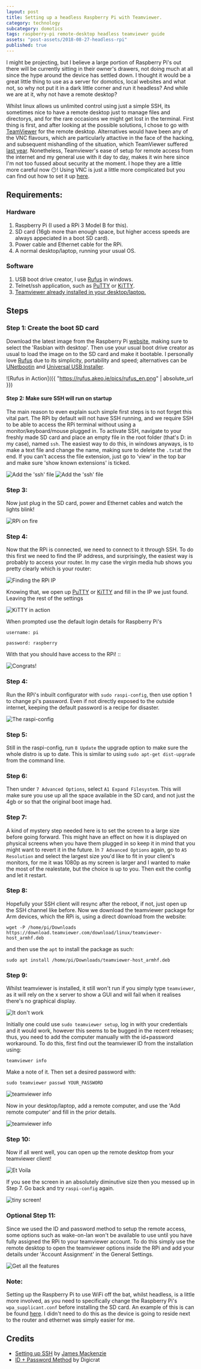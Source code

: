 ```yaml
---
layout: post
title: Setting up a headless Raspberry Pi with Teamviewer.
category: technology
subcategory: domotics
tags: raspberry-pi remote-desktop headless teamviewer guide
assets: "post-assets/2018-08-27-headless-rpi"
published: true
---
```


I might be projecting, but I believe a large portion of Raspberry Pi's out there will be currently sitting in their owner's drawers, not doing much at all since the hype around the device has settled down. I thought it would be a great little thing to use as a server for domotics, local websites and what not, so why not put it in a dark little corner and run it headless? And while we are at it, why not have a remote desktop?

Whilst linux allows us unlimited control using just a simple SSH, its sometimes nice to have a remote desktop just to manage files and directorys, and for the rare occasions we might get lost in the terminal. First thing is first, and after looking at the possible solutions, I chose to go with [TeamViewer](https://www.teamviewer.com/en/) for the remote desktop. Alternatives would have been any of the VNC flavours, which are particularly attactive in the face of the hacking, and subsequent mishandling of the situation, which TeamViewer suffered [last year](https://www.cnet.com/how-to/teamviewer-hacked-how-to-find-out-and-what-to-do/). Nonetheless, Teamviewer's ease of setup for remote access from the internet and my general use with it day to day, makes it win here since I'm not too fussed about security at the moment. I hope they are a little more careful now :no_mouth:! Using VNC is just a little more complicated but you can find out how to set it up [here](https://www.raspberrypi.org/documentation/remote-access/vnc/README.md).

## Requirements:
### Hardware
1. Raspberry Pi (I used a RPi 3 Model B for this).
2. SD card (16gb more than enough space, but higher access speeds are always appeciated in a boot SD card).
3. Power cable and Ethernet cable for the RPi.
4. A normal desktop/laptop, running your usual OS.

### Software
1. USB boot drive creator, I use [Rufus](https://rufus.akeo.ie/) in windows.
2. Telnet/ssh application, such as [PuTTY](https://www.putty.org/) or [KiTTY](http://www.9bis.net/kitty/).
3. [Teamviewer already installed in your desktop/laptop.](https://www.teamviewer.com/en/)

## Steps
### Step 1: Create the boot SD card
Download the latest image from the Raspberry Pi [website](https://www.raspberrypi.org/downloads/raspbian/), making sure to select the 'Rasbian with desktop'. Then use your usual boot drive creator as usual to load the image on to the SD card and make it bootable. I personally love [Rufus](https://rufus.akeo.ie/) due to its simplicity, portability and speed; alternatives can be [UNetbootin](https://unetbootin.github.io/) and [Universal USB Installer](https://www.pendrivelinux.com/universal-usb-installer-easy-as-1-2-3/).

![Rufus in Action]({{ "https://rufus.akeo.ie/pics/rufus_en.png" | absolute_url }})

#### Step 2: Make sure SSH will run on startup
The main reason to even explain such simple first steps is to not forget this vital part. The RPi by default will not have SSH running, and we require SSH to be able to access the RPi terminal without using a monitor/keyboard/mouse plugged in. To activate SSH, navigate to your freshly made SD card and place an empty file in the root folder (that's D: in my case), named `ssh`. The easiest way to do this, in windows anyways, is to make a text file and change the name, making sure to delete the `.txt`at the end. If you can't access the file extension, just go to 'view' in the top bar and make sure 'show known extensions' is ticked.

![Add the 'ssh' file]("{{site.url}}/{{page.assets}}/1.png")
![Add the 'ssh' file]("{{site.url}}/{{page.assets}}/2.png")

### Step 3:
Now just plug in the SD card, power and Ethernet cables and watch the lights blink!

![RPi on fire]("https://thumbs.gfycat.com/BriefAmpleAmericankestrel-size_restricted.gif")

### Step 4:
Now that the RPi is connected, we need to connect to it through SSH. To do this first we need to find the IP address, and surprisingly, the easiest way is probably to access your router. In my case the virgin media hub shows you pretty clearly which is your router:

![Finding the RPi IP]({{site.url}}/{{page.assets}}/3.png)

Knowing that, we open up [PuTTY](https://www.putty.org/) or [KiTTY](http://www.9bis.net/kitty/) and fill in the IP we just found. Leaving the rest of the settings

![KiTTY in action]({{site.url}}/{{page.assets}}/4.png)

When prompted use the default login details for Raspberry Pi's

`username: pi`

`password: raspberry`

With that you should have access to the RPi! ::

![Congrats!]({{site.url}}/{{page.assets}}/5.png)


### Step 4:
Run the RPi's inbuilt configurator with `sudo raspi-config`, then use option 1 to change pi's password. Even if not directly exposed to the outside internet, keeping the default password is a recipe for disaster.

![The raspi-config]({{site.url}}/{{page.assets}}/6.png)

### Step 5:
Still in the raspi-config, run `8 Update` the upgrade option to make sure the whole distro is up to date. This is similar to using `sudo apt-get dist-upgrade` from the command line.

### Step 6:
Then under `7 Advanced Options`, select `A1 Expand Filesystem`. This will make sure you use up all the space available in the SD card, and not just the 4gb or so that the original boot image had.

### Step 7:
A kind of mystery step needed here is to set the screen to a large size before going forward. This might have an effect on how it is displayed on physical screens when you have them plugged in so keep it in mind that you might want to revert it in the future. In `7 Advanced Options` again, go to `A5 Resolution` and select the largest size you'd like to fit in your client's monitors, for me it was 1080p as my screen is larger and I wanted to make the most of the realestate, but the choice is up to you. Then exit the config and let it restart.

### Step 8:
Hopefully your SSH client will resync after the reboot, if not, just open up the SSH channel like before. Now we download the teamviewer package for Arm devices, which the RPi is, using a direct download from the website:

`wget -P /home/pi/Downloads https://download.teamviewer.com/download/linux/teamviewer-host_armhf.deb`

and then use the `apt` to install the package as such:

`sudo apt install /home/pi/Downloads/teamviewer-host_armhf.deb`

### Step 9:
Whilst teamviewer is installed, it still won't run if you simply type `teamviewer`, as it will rely on the x server to show a GUI and will fail when it realises there's no graphical display.

![It don't work]({{site.url}}/{{page.assets}}/7.png)

Initially one could use `sudo teamviewer setup`, log in with your credentials and it would work, however this seems to be bugged in the recent releases; thus, you need to add the computer manually with the id+password workaround.
To do this, first find out the teamviewer ID from the installation using:

`teamviewer info`

Make a note of it. Then set a desired password with:

`sudo teamviewer passwd YOUR_PASSWORD`

![teamviewer info]({{site.url}}/{{page.assets}}/8.png)

Now in your desktop/laptop, add a remote computer, and use the 'Add remote computer' and fill in the prior details.

![teamviewer info]({{site.url}}/{{page.assets}}/9.png)

### Step 10:

Now if all went well, you can open up the remote desktop from your teamviewer client!

![Et Voila]({{site.url}}/{{page.assets}}/10.png)

If you see the screen in an absolutely diminutive size then you messed up in Step 7. Go back and try `raspi-config` again.

![tiny screen!]({{site.url}}/{{page.assets}}/11.png)

### Optional Step 11:

Since we used the ID and password method to setup the remote access, some options such as wake-on-lan won't be available to use until you have fully assigned the RPi to your teamviewer account. To do this simply use the remote desktop to open the teamviewer options inside the RPi and add your details under 'Account Assignment' in the General Settings.

![Get all the features]({{site.url}}/{{page.assets}}/12.png)

### Note:
Setting up the Raspberry Pi to use WiFi off the bat, whilst headless, is a little more involved, as you need to specifically change the Raspberry Pi's `wpa_supplicant.conf` before installing the SD card. An example of this is can be found [here](https://styxit.com/2017/03/14/headless-raspberry-setup.html). I didn't need to do this as the device is going to reside next to the router and ethernet was simply easier for me.


## Credits
 * [Setting up SSH](https://hackernoon.com/raspberry-pi-headless-install-462ccabd75d0) by [James Mackenzie](https://hackernoon.com/@jamesfmackenzie)
 * [ID + Password Method](https://community.teamviewer.com/t5/Linux/TeamViewer-13-for-Ubuntu-16-04-4-LTS-connectivity-problems/td-p/32006) by Digicrat
